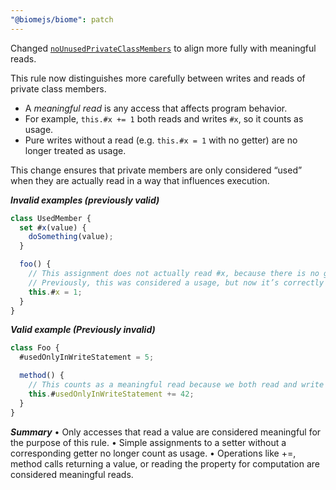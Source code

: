 ```yaml
---
"@biomejs/biome": patch
---
```


Changed [`noUnusedPrivateClassMembers`](https://biomejs.dev/linter/rules/no-unused-private-class-members/) to align more fully with meaningful reads.

This rule now distinguishes more carefully between writes and reads of private class members.

- A *meaningful read* is any access that affects program behavior.
- For example, `this.#x += 1` both reads and writes `#x`, so it counts as usage.
- Pure writes without a read (e.g. `this.#x = 1` with no getter) are no longer treated as usage.

This change ensures that private members are only considered “used” when they are actually read in a way that influences execution.

***Invalid examples (previously valid)***

```ts
class UsedMember {
  set #x(value) {
    doSomething(value);
  }

  foo() {
    // This assignment does not actually read #x, because there is no getter.
    // Previously, this was considered a usage, but now it’s correctly flagged.
    this.#x = 1;
  }
}
```

***Valid example (Previously invalid)***

```js
class Foo {
  #usedOnlyInWriteStatement = 5;

  method() {
    // This counts as a meaningful read because we both read and write the value.
    this.#usedOnlyInWriteStatement += 42;
  }
}
```

***Summary***
•	Only accesses that read a value are considered meaningful for the purpose of this rule.
•	Simple assignments to a setter without a corresponding getter no longer count as usage.
•	Operations like +=, method calls returning a value, or reading the property for computation are considered meaningful reads.
